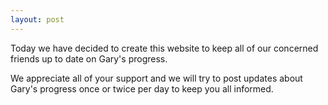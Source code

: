 ```yaml
---
layout: post
---
```


Today we have decided to create this website to keep all of our concerned friends up to date on Gary's progress.

We appreciate all of your support and we will try to post updates about Gary's progress once or twice per day to keep you all informed.
